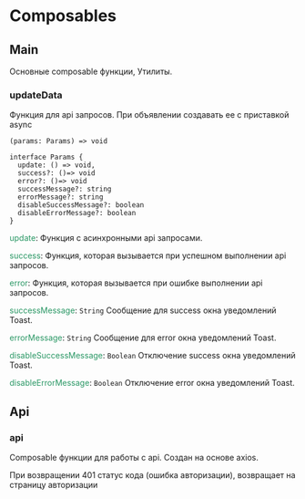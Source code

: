 <style lang="scss">
@tailwind utilities;

.tw-text-primary {
  color: var(--vp-c-accent, #299764);
}

.tw-bg-primary {
  color: var(--vp-c-accent, #299764);
}

.tags {
  flex-wrap: wrap;
}

.tag {
  padding: 5px 10px;
  border: 1px solid #19B58F;
  white-space: nowrap;
}
</style>

# Composables

## Main

Основные composable функции, Утилиты.

### updateData

Функция для api запросов. При объявлении создавать ее с приставкой async

``(params: Params) => void``

```
interface Params {
  update: () => void,
  success?: ()=> void
  error?: ()=> void
  successMessage?: string
  errorMessage?: string
  disableSuccessMessage?: boolean
  disableErrorMessage?: boolean
}
```

<span class="tw-text-primary">update</span>:
Функция с асинхронными api запросами.

<span class="tw-text-primary">success</span>:
Функция, которая вызывается при успешном выполнении api запросов.

<span class="tw-text-primary">error</span>:
Функция, которая вызывается при ошибке выполнении api запросов.

<span class="tw-text-primary">successMessage</span>:
``String`` Сообщение для success окна уведомлений Toast.

<span class="tw-text-primary">errorMessage</span>:
``String`` Сообщение для error окна уведомлений Toast.

<span class="tw-text-primary">disableSuccessMessage</span>:
``Boolean`` Отключение success окна уведомлений Toast.

<span class="tw-text-primary">disableErrorMessage</span>:
``Boolean`` Отключение error окна уведомлений Toast.

## Api

### api

Сomposable функции для работы с api. Создан на основе axios.

При возвращении 401 статус кода (ошибка авторизации), возвращает на страницу авторизации

